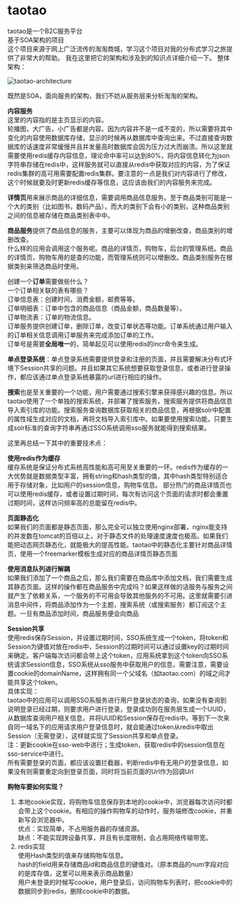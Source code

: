 # taotao
taotao是一个B2C服务平台  
基于SOA架构的项目  
这个项目来源于网上广泛流传的淘淘商城，学习这个项目对我的分布式学习之旅提供了非常大的帮助。
我在这里把它的架构和涉及到的知识点详细介绍一下。
整体架构：

![taotao-architecture][1]





既然是SOA，面向服务的架构，我们不妨从服务层来分析淘淘的架构。
  
**内容服务**   
这里的内容指的是主页显示的内容。  
轮播图，大广告，小广告都是内容。因为内容并不是一成不变的，所以需要将其中变化的内容使用数据库存储，显示的时候再从数据库中查询出来。不过直接查询数据库的话速度非常缓慢并且并发量高时数据库会因为压力过大而崩溃。所以这里就需要使用redis缓存内容信息，理论命中率可以达到80%，将内容信息转化为json字符串存储在redis中，这样服务就可以直接从redis中获取对应的内容，为了保证redis集群的高可用需要配置redis集群。要注意的一点是我们对内容进行了修改，这个时候就要及时更新redis缓存等信息，这应该由我们的内容服务来完成。  

**详情页**用来展示商品的详细信息，需要调用商品信息服务。至于商品类别可能是一个大的类别（比如图书，数码产品），而大的类别下会有小的类别，这种商品类别之间的信息被存储在商品类别表中中。  
  
**商品服务**提供了商品信息的服务，主要可以体现为商品的增删改查，商品类别的增删改查。  
什么样的应用会调用这个服务呢。商品的详情页，购物车，后台的管理系统。商品的详情页，购物车用的是查的功能，而管理系统则可以增删改。商品类别服务在根据类别来筛选商品时使用。  

创建一个**订单**需要做些什么？  
一个订单相关联的表有哪些？  
订单信息表：创建时间，消费金额，邮费等等。  
订单明细表：订单中包含的商品信息（商品金额，商品数量等）。  
订单物流表：订单的物流信息。  
订单服务提供创建订单，删除订单，改变订单状态等功能。订单系统通过用户输入的订单相关信息调用订单服务来完成添加订单的工作。  
订单号是需要**全局唯一**的，简单起见可以使用redis的incr命令来生成。  

**单点登录系统**：单点登录系统需要提供登录和注册的页面，并且需要解决分布式环境下Session共享的问题。并且如果其它系统想要获取登录信息，或者进行登录操作，都应该通过单点登录系统暴露的url进行相应的操作。  

**搜索**也是至关重要的一个功能，用户需要通过搜索引擎来获得感兴趣的信息。所以taotao使用了一个单独的搜索系统，并部署了搜索服务，搜索服务提供将商品信息导入索引库的功能。搜索服务查询数据库获取相关的商品信息，再根据solr中配置的属性域生成对应的文档，再将文档导入索引库中。如果要使用搜索功能，只要生成solr标准的查询字符串再通过SSO系统调用sso服务就能得到搜索结果。  

这里再总结一下其中的重要技术点：  

**使用redis作为缓存**  
缓存系统是保证分布式系统高性能和高可用至关重要的一环。redis作为缓存的一大优势就是数据类型丰富，拥有string和hash类型的值，其中hash类型特别适合用于存储对象，比如用户的session信息，购物车信息。  部分热门的商品详情页也可以使用redis缓存，或者设置过期时间，每次有访问这个页面的请求时都会重置过期时间，这样访问频率高的总能留在redis中。  

**页面静态化**  
如果我们的页面都是静态页面，那么完全可以独立使用nginx部署，nginx能支持的并发数在tomcat的百倍以上，对于静态文件的处理速度速度也极高。如果我们能把动态网页静态化，就能极大的提高性能。taotao中的静态化主要针对商品详情页，使用一个freemarker模板生成对应的商品详情页静态页面  


**使用消息队列进行解耦**  
如果我们添加了一个商品之后，那么我们需要在商品库中添加文档，我们需要生成其静态页面。这样的操作都在商品服务中完成吗？如果这样做的话服务与服务之间就产生了依赖关系，一个服务的不可用会导致其他服务的不可用。这里就需要引进消息中间件，将商品添加作为一个主题，搜索系统（或搜索服务）都订阅这个主题。一旦有商品添加时间，商品服务便会向商品  


**Session共享**  
使用redis保存Session，并设置过期时间，SSO系统生成一个token，将token和Session为键值对放在redis中，Session的过期时间可以通过设置key的过期时间来确定。客户端每次访问都会带上这个token，应用系统拿到这个token向SSO系统请求Session信息，SSO系统从sso服务中获取用户的信息，需要注意，需要设置cookie的domainName，这样拥有同一个父域名（如taotao.com）的域之间才能共享这个token。    
具体实现：  
taotao中的应用可以调用SSO系服务进行用户登录状态的查询，如果没有查询到说明登录已经过期，则要求用户进行登录，登录成功则在服务层生成一个UUID，从数据库查询用户相关信息，并将UUID和Session保存在redis中。等到下一次来自同一域名下的应用请求用户登录信息时，就会能通过token从redis中取出Session（无需登录），这样就实现了Session共享和单点登录。  
注：更新cookie在sso-web中进行；生成token，获取redis中的session信息在sso-service中进行。  
所有需要登录的页面，都应该设置拦截器，判断redis中有无用户的登录信息，如果没有则需要重定向到登录页面，同时将当前页面的Url作为回调Url  

**购物车要如何实现？**  
1. 本地cookie实现，将购物车信息保存到本地的cookie中，浏览器每次访问时都会带上这个cookie。有相应的操作购物车的动作时，服务端修改cookie，并重新写会浏览器中。  
优点：实现简单，不占用服务器的存储资源。  
缺点：不能实现跨设备共享，并且有长度限制，会占用网络传输带宽。  
2. redis实现  
使用Hash类型的值来存储购物车信息。  
hash的field用来存储商品id和商品信息的键值对。（原本商品的num字段对应的是库存值，这里可以用来表示商品数量）  
用户未登录的时候写cookie，用户登录后，访问购物车列表时，把cookie中的数据同步到redis，删除cookie中的数据。  




[1]:http://blog.jesonlee.top/static/user/image/taotao-architecture.png
